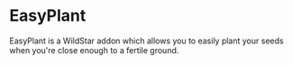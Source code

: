 # EasyPlant
EasyPlant is a WildStar addon which allows you to easily plant your seeds when you're close enough to a fertile ground.
